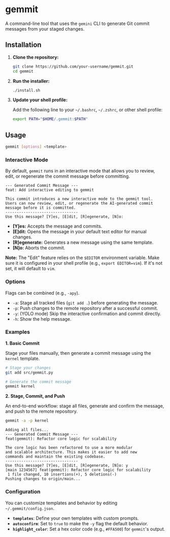 # gemmit

A command-line tool that uses the `gemini` CLI to generate Git commit messages from your staged changes.

## Installation

1.  **Clone the repository:**
    ```bash
    git clone https://github.com/your-username/gemmit.git
    cd gemmit
    ```

2.  **Run the installer:**
    ```bash
    ./install.sh
    ```

3.  **Update your shell profile:**

    Add the following line to your `~/.bashrc`, `~/.zshrc`, or other shell profile:
    ```bash
    export PATH="$HOME/.gemmit:$PATH"
    ```

## Usage

```bash
gemmit [options] <template>
```

### Interactive Mode

By default, `gemmit` runs in an interactive mode that allows you to review, edit, or regenerate the commit message before committing.

```
--- Generated Commit Message ---
feat: Add interactive editing to gemmit

This commit introduces a new interactive mode to the gemmit tool.
Users can now review, edit, or regenerate the AI-generated commit
message before it is committed.
--------------------------------
Use this message? [Y]es, [E]dit, [R]egenerate, [N]o: 
```

*   **[Y]es:** Accepts the message and commits.
*   **[E]dit:** Opens the message in your default text editor for manual changes.
*   **[R]egenerate:** Generates a new message using the same template.
*   **[N]o:** Aborts the commit.

**Note:** The "Edit" feature relies on the `$EDITOR` environment variable. Make sure it is configured in your shell profile (e.g., `export EDITOR=vim`). If it's not set, it will default to `vim`.

### Options

Flags can be combined (e.g., `-apy`).

*   `-a`: Stage all tracked files (`git add .`) before generating the message.
*   `-p`: Push changes to the remote repository after a successful commit.
*   `-y`: (YOLO mode) Skip the interactive confirmation and commit directly.
*   `-h`: Show the help message.

### Examples

**1. Basic Commit**

Stage your files manually, then generate a commit message using the `kernel` template.

```bash
# Stage your changes
git add src/gemmit.py

# Generate the commit message
gemmit kernel
```

**2. Stage, Commit, and Push**

An end-to-end workflow: stage all files, generate and confirm the message, and push to the remote repository.

```bash
gemmit -a -p kernel
```

```
Adding all files...
--- Generated Commit Message ---
feat(gemmit): Refactor core logic for scalability

The core logic has been refactored to use a more modular
and scalable architecture. This makes it easier to add new
commands and maintain the existing codebase.
--------------------------------
Use this message? [Y]es, [E]dit, [R]egenerate, [N]o: y
[main 1234567] feat(gemmit): Refactor core logic for scalability
 1 file changed, 10 insertions(+), 5 deletions(-)
Pushing changes to origin/main...
```

### Configuration

You can customize templates and behavior by editing `~/.gemmit/config.json`.

*   **`templates`**: Define your own templates with custom prompts.
*   **`autoconfirm`**: Set to `true` to make the `-y` flag the default behavior.
*   **`highlight_color`**: Set a hex color code (e.g., `#FFA500`) for `gemmit`'s output.
